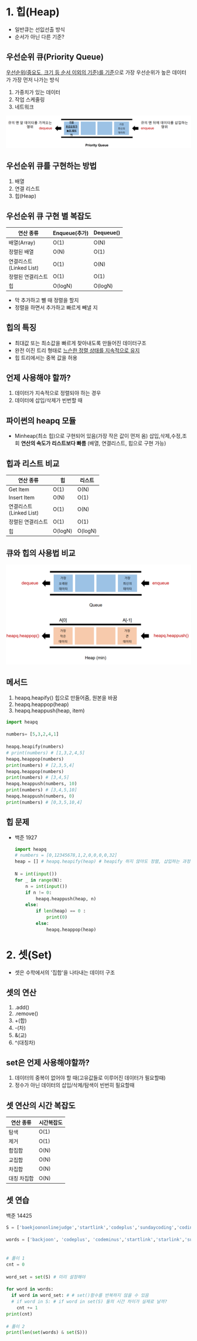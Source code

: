 # 1. 힙(Heap)

- 일반큐는 선잆선출 방식
- 순서가 아닌 다른 기준?

## 우선순위 큐(Priority Queue)

<u>우선순위(중요도, 크기 등 순서 이외의 기준)를 기준</u>으로 가장 우선순위가 높은 데이터가 가장 먼저 나가는 방식

1. 가중치가 있는 데이터
2. 작업 스케줄링
3. 네트워크

![](힙_셋.assets/1.PNG)

## 우선순위 큐를 구현하는 방법

1. 배열
2. 연결 리스트
3. 힙(Heap)

## 우선순위 큐 구현 별 복잡도

| 연산 종류                   | Enqueue(추가) | Dequeue() |
| ----------------------- | ----------- | --------- |
| 배열(Array)               | O(1)        | O(N)      |
| 정렬된 배열                  | O(N)        | O(1)      |
| 연결리스트<br/>(Linked List) | O(1)        | O(N)      |
| 정렬된 연결리스트               | O(1)        | O(1)      |
| 힙                       | O(logN)     | O(logN)   |

- 막 추가하고 뺄 때 정렬을 할지
- 정렬을 하면서 추가하고 빠르게 빼낼 지

## 힙의 특징

- 최대값 또는 최소값을 빠르게 찾아내도록 만들어진 데이터구조
- 완전 이진 트리 형태로 <u>느슨한 정렬 상태를 지속적으로 유지</u>
- 힙 트리에서는 중복 값을 허용

## 언제 사용해야 할까?

1. 데이터가 지속적으로 정렬되야 하는 경우
2. 데이터에 삽입/삭제가 빈번할 때

## 파이썬의 heapq 모듈

- Minheap(최소 힙)으로 구현되어 있음(가장 작은 값이 먼저 옴)
  삽입,삭제,수정,조회 **연산의 속도가 리스트보다 빠름**
  (배열, 연결리스트, 힙으로 구현 가능)

## 힙과 리스트 비교

| 연산 종류                   | 힙       | 리스트     |
| ----------------------- | ------- | ------- |
| Get Item                | O(1)    | O(N)    |
| Insert Item             | O(N)    | O(1)    |
| 연결리스트<br/>(Linked List) | O(1)    | O(N)    |
| 정렬된 연결리스트               | O(1)    | O(1)    |
| 힙                       | O(logN) | O(logN) |

## 큐와 힙의 사용법 비교

![](힙_셋.assets/2.PNG)

## 메서드

1. heapq.heapify() 힙으로 만들어줌, 원본을 바꿈
2. heapq.heappop(heap)
3. heapq.heappush(heap, item)

```python
import heapq

numbers= [5,3,2,4,1]

heapq.heapify(numbers)
# print(numbers) # [1,3,2,4,5]
heapq.heappop(numbers)
print(numbers) # [2,3,5,4]
heapq.heappop(numbers)
print(numbers) # [3,4,5]
heapq.heappush(numbers, 10)
print(numbers) # [3,4,5,10]
heapq.heappush(numbers, 0)
print(numbers) # [0,3,5,10,4]
```

## 힙 문제

- 백준 1927
  
  ```python
  import heapq
  # numbers = [0,12345678,1,2,0,0,0,0,32]
  heap = [] # heapq.heapify(heap) # heapify 하지 않아도 정렬, 삽입하는 과정에서 실행됨
  
  N = int(input())
  for _ in range(N):
      n = int(input())
      if n != 0:
          heapq.heappush(heap, n)   
      else:
          if len(heap) == 0 : 
              print(0)
          else:
              heapq.heappop(heap)
  ```

# 2. 셋(Set)

- 셋은 수학에서의 '집합'을 나타내는 데이터 구조

## 셋의 연산

1. .add()
2. .remove()
3. +(합)
4. -(차)
5. &(교)
6. ^(대칭차)

## set은 언제 사용해야할까?

1. 데이터의 중복이 없어야 할 때(고유값들로 이루어진 데이터가 필요할때)
2. 정수가 아닌 데이터의 삽입/삭제/탐색이 빈번히 필요할때

## 셋 연산의 시간 복잡도

| 연산 종류  | 시간복잡도 |
| ------ | ----- |
| 탐색     | O(1)  |
| 제거     | O(1)  |
| 합집합    | O(N)  |
| 교집합    | O(N)  |
| 차집합    | O(N)  |
| 대칭 차집합 | O(N)  |

## 셋 연습

백준 14425

```python
S = ['baekjoononlinejudge','startlink','codeplus','sundaycoding','codingsh']

words = ['backjoon', 'codeplus', 'codeminus','startlink','starlink','sundaycoding','codingsh','codinghs','sondaycoding','startrink','icerink']


# 풀이 1
cnt = 0

word_set = set(S) # 미리 설정해야

for word in words:
  if word in word_set: # # set()함수를 반복하지 않을 수 있음
  # if word in S: # if word in set(S) 둘의 시간 차이가 실제로 날까?
    cnt += 1
print(cnt)

# 풀이 2
print(len(set(words) & set(S)))
```